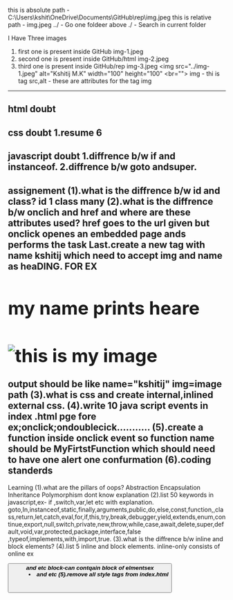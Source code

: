 this is absolute path - C:\Users\kshit\OneDrive\Documents\GitHub\rep\img.jpeg
 this is relative path - img.jpeg
 ../ - Go one foldeer above
 ./ - Search in current folder

 I Have Three images
 1. first one is present inside GitHub img-1.jpeg
 2. second one is present inside GitHub/html img-2.jpeg
 3. third one is present inside GitHub/rep img-3.jpeg
  <img src="../img-1.jpeg" alt="Kshitij M.K" width="100" height="100" <br="">
    img - thi is tag
    src,alt - these are attributes for the tag img

-------------------------------------------------------------------------------------------------------

html doubt
-------------------------------------------------------------------------------------------------------

css doubt
1.resume 6
-------------------------------------------------------------------------------------------------------

javascript doubt
1.diffrence b/w if and instanceof.
2.diffrence b/w goto andsuper.
-------------------------------------------------------------------------------------------------------
assignement
(1).what is the diffrence b/w id and class?
id 1 class many
(2).what is the diffrence b/w onclich and href and where are these attributes used?
href goes to the url given but onclick openes an embedded page ands performs the task
Last.create a new tag with name kshitij which need to accept img and name as heaDING.
FOR EX<div><h1> my name prints heare<h1>
<img src="image.jpeg" alt="this is my image"></img></div>
output should be like <kshitij> name="kshitij" img=image path</kshitij>
(3).what is css and create internal,inlined external css.
(4).write 10 java script events in index .html pge fore ex;onclick;ondoublecick...........
(5).create a function inside onclick event so function name should be MyFirtstFunction which should need to have one alert one confurmation
(6).coding standerds
-----------------------------------------------------------------------------------------------------------
Learning
(1).what are the pillars of oops?
Abstraction
Encapsulation
Inheritance
Polymorphism
dont know explanation
(2).list 50 keywords in javascript,ex- if ,switch,var,let etc with explanation.
goto,In,instanceof,static,finally,arguments,public,do,else,const,function,,class,return,let,catch,eval,for,if,this,try,break,debugger,yield,extends,enum,continue,export,null,switch,private,new,throw,while,case,await,delete,super,default,void,var,protected,package,interface,false
,typeof,implements,with,import,true.
(3).what is the diffrence b/w inline and block elements?
(4).list 5 inline and block elements.
inline-only consists of online ex<a><p><dev><button><b><i>and etc
block-can contqain block of elmentsex<addres><body><head><table><dd> <li> and etc
(5).remove all style tags from index.html